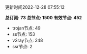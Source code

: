 更新时间2022-12-28 07:55:12

**总订阅: 73**
**总节点: 1500**
**有效节点: 452**
- trojan节点: 49
- ss节点: 153
- v2ray节点: 248
- ssr节点: 2
